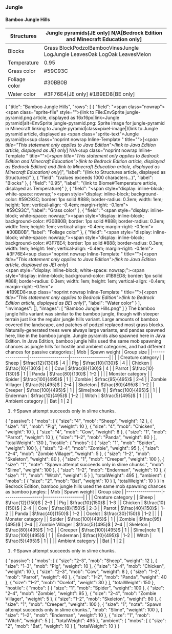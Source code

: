 ### Jungle
#### Bamboo Jungle Hills
| Structures    | Jungle pyramids‌[JE  only] N/A‌[Bedrock Edition and Minecraft Education  only] |
|---------------|--------------------------------------------------------------------------------|
| Blocks        | Grass BlockPodzolBambooVinesJungle LogJungle LeavesOak LogOak LeavesMelon      |
| Temperature   | 0.95                                                                           |
| Grass color   | #59C93C                                                                        |
| Foliage color | #30BB0B                                                                        |
| Water color   | #3F76E4‌[JE  only] #1B9ED8‌[BE  only]                                          |

{
    "title": "Bamboo Jungle Hills",
    "rows": [
        {
            "field": "<span class=\"nowrap\"><span class=\"sprite-file\" style=\"\">(link to File:EnvSprite jungle-pyramid.png article, displayed as 16x16px|link=Jungle pyramid|alt=EnvSprite jungle-pyramid.png: Sprite image for jungle-pyramid in Minecraft linking to Jungle pyramid|class=pixel-image|)</span>(link to Jungle pyramid article, displayed as <span class=\"sprite-text\">Jungle pyramid</span>)</span>s‌<sup class=\"noprint nowrap Inline-Template \" title=\"\">[<i><span title=\"This statement only applies to Java Edition\">(link to Java Edition article, displayed as JE)  only</span></i>]</sup> N/A‌<sup class=\"noprint nowrap Inline-Template \" title=\"\">[<i><span title=\"This statement only applies to Bedrock Edition and Minecraft Education\">(link to Bedrock Edition article, displayed as Bedrock Edition) and (link to Minecraft Education article, displayed as Minecraft Education)  only</span></i>]</sup>",
            "label": "(link to Structures article, displayed as Structures)"
        },
        {
            "field": "(values exceeds 1000 characters...)",
            "label": "Blocks"
        },
        {
            "field": "0.95",
            "label": "(link to Biome#Temperature article, displayed as Temperature)"
        },
        {
            "field": "<span style=\"display: inline-block; white-space: nowrap;\"><span style=\"display: inline-block; background-color: #59C93C; border: 1px solid #888; border-radius: 0.3em; width: 1em; height: 1em; vertical-align: -0.4em; margin-right: -0.1em\"><br></span> #59C93C</span>",
            "label": "Grass color"
        },
        {
            "field": "<span style=\"display: inline-block; white-space: nowrap;\"><span style=\"display: inline-block; background-color: #30BB0B; border: 1px solid #888; border-radius: 0.3em; width: 1em; height: 1em; vertical-align: -0.4em; margin-right: -0.1em\"><br></span> #30BB0B</span>",
            "label": "Foliage color"
        },
        {
            "field": "<span style=\"display: inline-block; white-space: nowrap;\"><span style=\"display: inline-block; background-color: #3F76E4; border: 1px solid #888; border-radius: 0.3em; width: 1em; height: 1em; vertical-align: -0.4em; margin-right: -0.1em\"><br></span> #3F76E4</span>‌<sup class=\"noprint nowrap Inline-Template \" title=\"\">[<i><span title=\"This statement only applies to Java Edition\">(link to Java Edition article, displayed as JE)  only</span></i>]</sup><br><span style=\"display: inline-block; white-space: nowrap;\"><span style=\"display: inline-block; background-color: #1B9ED8; border: 1px solid #888; border-radius: 0.3em; width: 1em; height: 1em; vertical-align: -0.4em; margin-right: -0.1em\"><br></span> #1B9ED8</span>‌<sup class=\"noprint nowrap Inline-Template \" title=\"\">[<i><span title=\"This statement only applies to Bedrock Edition\">(link to Bedrock Edition article, displayed as BE)  only</span></i>]</sup>",
            "label": "Water color"
        }
    ],
    "invimages": [],
    "images": [
        "Bamboo Jungle Hills.png"
    ]
}
The bamboo jungle hills variant was similar to the bamboo jungle, though with steeper terrain just like the regular jungle hills variant. Large amounts of bamboo covered the landscape, and patches of podzol replaced most grass blocks. Naturally-generated trees were always large variants, and pandas spawned here, like in the bamboo jungle. Jungle pyramids also spawned here in Java Edition.
In Java Edition, bamboo jungle hills used the same mob spawning chances as jungle hills for hostile and ambient categories, and had different chances for passive categories:
| Mob             | Spawn weight      | Group size        |
|-----------------|-------------------|-------------------|
|                 |                   | Creature category |
| Sheep           | $\frac{12}{130}$  | 4                 |
| Pig             | $\frac{10}{130}$  | 4                 |
| Chicken         | $\frac{10}{130}$  | 4                 |
| Cow             | $\frac{8}{130}$   | 4                 |
| Parrot          | $\frac{10}{130}$  | 1                 |
| Panda           | $\frac{80}{130}$  | 1–2               |
|                 |                   | Monster category  |
| Spider          | $\frac{100}{495}$ | 1                 |
| Zombie          | $\frac{95}{495}$  | 2–4               |
| Zombie Villager | $\frac{5}{495}$   | 2–4               |
| Skeleton        | $\frac{80}{495}$  | 1–2               |
| Creeper         | $\frac{100}{495}$ | 1                 |
| Slime[note 1]   | $\frac{100}{495}$ | 1                 |
| Enderman        | $\frac{10}{495}$  | 1–2               |
| Witch           | $\frac{5}{495}$   | 1                 |
|                 |                   | Ambient category  |
| Bat             | 1                 | 2                 |

1. ↑Spawn attempt succeeds only in slime chunks.

{ "passive": { "mobs": [ { "size": "4", "mob": "Sheep", "weight": 12 }, { "size": "4", "mob": "Pig", "weight": 10 }, { "size": "4", "mob": "Chicken", "weight": 10 }, { "size": "4", "mob": "Cow", "weight": 8 }, { "size": "1", "mob": "Parrot", "weight": 10 }, { "size": "1&ndash;2", "mob": "Panda", "weight": 80 } ], "totalWeight": 130 }, "hostile": { "mobs": [ { "size": "1", "mob": "Spider", "weight": 100 }, { "size": "2&ndash;4", "mob": "Zombie", "weight": 95 }, { "size": "2&ndash;4", "mob": "Zombie Villager", "weight": 5 }, { "size": "1&ndash;2", "mob": "Skeleton", "weight": 80 }, { "size": "1", "mob": "Creeper", "weight": 100 }, { "size": "1", "note": "Spawn attempt succeeds only in slime chunks.", "mob": "Slime", "weight": 100 }, { "size": "1&ndash;2", "mob": "Enderman", "weight": 10 }, { "size": "1", "mob": "Witch", "weight": 5 } ], "totalWeight": 495 }, "ambient": { "mobs": [ { "size": "2", "mob": "Bat", "weight": 10 } ], "totalWeight": 10 } }
In Bedrock Edition, bamboo jungle hills used the same mob spawning chances as bamboo jungles:
| Mob             | Spawn weight      | Group size        |
|-----------------|-------------------|-------------------|
|                 |                   | Creature category |
| Sheep           | $\frac{12}{150}$  | 2–3               |
| Pig             | $\frac{10}{150}$  | 1–3               |
| Chicken         | $\frac{10}{150}$  | 2–4               |
| Cow             | $\frac{8}{150}$   | 2–3               |
| Parrot          | $\frac{40}{150}$  | 1–2               |
| Panda           | $\frac{40}{150}$  | 1–2               |
| Ocelot          | $\frac{30}{150}$  | 1–2               |
|                 |                   | Monster category  |
| Spider          | $\frac{100}{495}$ | 1                 |
| Zombie          | $\frac{95}{495}$  | 2–4               |
| Zombie Villager | $\frac{5}{495}$   | 2–4               |
| Skeleton        | $\frac{80}{495}$  | 1–2               |
| Creeper         | $\frac{100}{495}$ | 1                 |
| Slime[note 1]   | $\frac{100}{495}$ | 1                 |
| Enderman        | $\frac{10}{495}$  | 1–2               |
| Witch           | $\frac{5}{495}$   | 1                 |
|                 |                   | Ambient category  |
| Bat             | 1                 | 2                 |

1. ↑Spawn attempt succeeds only in slime chunks.

{ "passive": { "mobs": [ { "size": "2&ndash;3", "mob": "Sheep", "weight": 12 }, { "size": "1&ndash;3", "mob": "Pig", "weight": 10 }, { "size": "2&ndash;4", "mob": "Chicken", "weight": 10 }, { "size": "2&ndash;3", "mob": "Cow", "weight": 8 }, { "size": "1&ndash;2", "mob": "Parrot", "weight": 40 }, { "size": "1&ndash;2", "mob": "Panda", "weight": 40 }, { "size": "1&ndash;2", "mob": "Ocelot", "weight": 30 } ], "totalWeight": 150 }, "hostile": { "mobs": [ { "size": "1", "mob": "Spider", "weight": 100 }, { "size": "2&ndash;4", "mob": "Zombie", "weight": 95 }, { "size": "2&ndash;4", "mob": "Zombie Villager", "weight": 5 }, { "size": "1&ndash;2", "mob": "Skeleton", "weight": 80 }, { "size": "1", "mob": "Creeper", "weight": 100 }, { "size": "1", "note": "Spawn attempt succeeds only in slime chunks.", "mob": "Slime", "weight": 100 }, { "size": "1&ndash;2", "mob": "Enderman", "weight": 10 }, { "size": "1", "mob": "Witch", "weight": 5 } ], "totalWeight": 495 }, "ambient": { "mobs": [ { "size": "2", "mob": "Bat", "weight": 10 } ], "totalWeight": 10 } }

